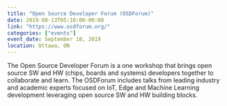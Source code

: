 ```yaml
---
title: "Open Source Developer Forum (OSDForum)"
date: 2019-08-13T05:10:00-00:00
link: "https://www.osdforum.org/"
categories: ["events"]
event_date: September 18, 2019
location: Ottawa, ON
---
```


The Open Source Developer Forum is a one workshop that brings open source SW and HW (chips, boards and systems) developers together to collaborate and learn. The OSDForum includes talks from leading industry and academic experts focused on IoT, Edge and Machine Learning development leveraging open source SW and HW building blocks.